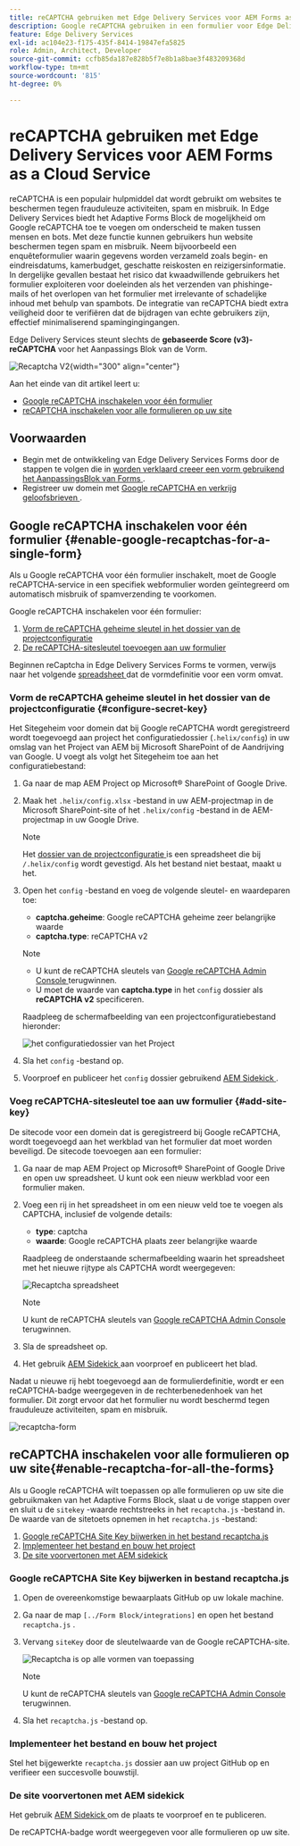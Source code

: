 ```yaml
---
title: reCAPTCHA gebruiken met Edge Delivery Services voor AEM Forms as a Cloud Service
description: Google reCAPTCHA gebruiken in een formulier voor Edge Delivery Services for AEM Forms
feature: Edge Delivery Services
exl-id: ac104e23-f175-435f-8414-19847efa5825
role: Admin, Architect, Developer
source-git-commit: ccfb85da187e828b5f7e8b1a8bae3f483209368d
workflow-type: tm+mt
source-wordcount: '815'
ht-degree: 0%

---
```



# reCAPTCHA gebruiken met Edge Delivery Services voor AEM Forms as a Cloud Service

<!--<span>The **reCAPTCHA** feature is under the pre-release program. To request access to the **reCAPTCHA** feature for Edge Delivery Services for AEM Forms, send an email from your work address to mailto:aem-forms-ea@adobe.com.</span>-->

reCAPTCHA is een populair hulpmiddel dat wordt gebruikt om websites te beschermen tegen frauduleuze activiteiten, spam en misbruik. In Edge Delivery Services biedt het Adaptive Forms Block de mogelijkheid om Google reCAPTCHA toe te voegen om onderscheid te maken tussen mensen en bots. Met deze functie kunnen gebruikers hun website beschermen tegen spam en misbruik.
Neem bijvoorbeeld een enquêteformulier waarin gegevens worden verzameld zoals begin- en eindreisdatums, kamerbudget, geschatte reiskosten en reizigersinformatie. In dergelijke gevallen bestaat het risico dat kwaadwillende gebruikers het formulier exploiteren voor doeleinden als het verzenden van phishinge-mails of het overlopen van het formulier met irrelevante of schadelijke inhoud met behulp van spambots. De integratie van reCAPTCHA biedt extra veiligheid door te verifiëren dat de bijdragen van echte gebruikers zijn, effectief minimaliserend spamingingingangen.

<!-- ![Recaptcha Image](/help/edge/docs/forms/assets/recaptcha-image.png){width="300" align="center"} -->

Edge Delivery Services steunt slechts de **gebaseerde Score (v3)-reCAPTCHA** voor het Aanpassings Blok van de Vorm.

![ Recaptcha V2 ](/help/forms/assets/recaptcha-v2-invisible.png){width="300" align="center"}


Aan het einde van dit artikel leert u:
- [Google reCAPTCHA inschakelen voor één formulier](#enable-google-recaptchas-for-a-single-form)
- [reCAPTCHA inschakelen voor alle formulieren op uw site](#enable-recaptcha-for-all-the-forms)

## Voorwaarden

- Begin met de ontwikkeling van Edge Delivery Services Forms door de stappen te volgen die in [ worden verklaard creeer een vorm gebruikend het AanpassingsBlok van Forms ](/help/edge/docs/forms/create-forms.md).
- Registreer uw domein met [ Google reCAPTCHA en verkrijg geloofsbrieven ](https://www.google.com/recaptcha/admin/create).

## Google reCAPTCHA inschakelen voor één formulier {#enable-google-recaptchas-for-a-single-form}

Als u Google reCAPTCHA voor één formulier inschakelt, moet de Google reCAPTCHA-service in een specifiek webformulier worden geïntegreerd om automatisch misbruik of spamverzending te voorkomen.

Google reCAPTCHA inschakelen voor één formulier:

1. [Vorm de reCAPTCHA geheime sleutel in het dossier van de projectconfiguratie](#configure-secret-key)
1. [De reCAPTCHA-sitesleutel toevoegen aan uw formulier](#add-site-key)

Beginnen reCaptcha in Edge Delivery Services Forms te vormen, verwijs naar het volgende [ spreadsheet ](/help/edge/docs/forms/assets/recaptcha.xlsx) dat de vormdefinitie voor een vorm omvat.

### Vorm de reCAPTCHA geheime sleutel in het dossier van de projectconfiguratie {#configure-secret-key}

Het Sitegeheim voor domein dat bij Google reCAPTCHA wordt geregistreerd wordt toegevoegd aan project het configuratiedossier (`.helix/config`) in uw omslag van het Project van AEM bij Microsoft SharePoint of de Aandrijving van Google. U voegt als volgt het Sitegeheim toe aan het configuratiebestand:

1. Ga naar de map AEM Project op Microsoft® SharePoint of Google Drive.
1. Maak het `.helix/config.xlsx` -bestand in uw AEM-projectmap in de Microsoft SharePoint-site of het `.helix/config` -bestand in de AEM-projectmap in uw Google Drive.

   >[!NOTE]
   >
   > Het [ dossier van de projectconfiguratie ](https://www.aem.live/docs/configuration) is een spreadsheet die bij `/.helix/config` wordt gevestigd. Als het bestand niet bestaat, maakt u het.

1. Open het `config` -bestand en voeg de volgende sleutel- en waardeparen toe:

   - **captcha.geheime**: Google reCAPTCHA geheime zeer belangrijke waarde
   - **captcha.type**: reCAPTCHA v2

   >[!NOTE]
   >
   >  - U kunt de reCAPTCHA sleutels van [ Google reCAPTCHA Admin Console ](https://www.google.com/recaptcha/admin) terugwinnen.
   >  - U moet de waarde van **captcha.type** in het `config` dossier als **reCAPTCHA v2** specificeren.

   Raadpleeg de schermafbeelding van een projectconfiguratiebestand hieronder:

   ![ het configuratiedossier van het Project ](/help/forms/assets/recaptcha-config-file.png)

1. Sla het `config` -bestand op.

1. Voorproef en publiceer het `config` dossier gebruikend [ AEM Sidekick ](https://www.aem.live/developer/tutorial#preview-and-publish-your-content).

### Voeg reCAPTCHA-sitesleutel toe aan uw formulier {#add-site-key}

De sitecode voor een domein dat is geregistreerd bij Google reCAPTCHA, wordt toegevoegd aan het werkblad van het formulier dat moet worden beveiligd. De sitecode toevoegen aan een formulier:

1. Ga naar de map AEM Project op Microsoft® SharePoint of Google Drive en open uw spreadsheet. U kunt ook een nieuw werkblad voor een formulier maken.
1. Voeg een rij in het spreadsheet in om een nieuw veld toe te voegen als CAPTCHA, inclusief de volgende details:
   - **type**: captcha
   - **waarde**: Google reCAPTCHA plaats zeer belangrijke waarde

   Raadpleeg de onderstaande schermafbeelding waarin het spreadsheet met het nieuwe rijtype als CAPTCHA wordt weergegeven:

   ![ Recaptcha spreadsheet ](/help/edge/docs/forms/assets/recaptcha-spreadsheet.png)

   >[!NOTE]
   >
   >  U kunt de reCAPTCHA sleutels van [ Google reCAPTCHA Admin Console ](https://www.google.com/recaptcha/admin) terugwinnen.

1. Sla de spreadsheet op.
1. Het gebruik [ AEM Sidekick ](https://www.aem.live/developer/tutorial#preview-and-publish-your-content) aan voorproef en publiceert het blad.

Nadat u nieuwe rij hebt toegevoegd aan de formulierdefinitie, wordt er een reCAPTCHA-badge weergegeven in de rechterbenedenhoek van het formulier. Dit zorgt ervoor dat het formulier nu wordt beschermd tegen frauduleuze activiteiten, spam en misbruik.

![ recaptcha-form ](/help/edge/docs/forms/assets/recaptcha-form.png)

## reCAPTCHA inschakelen voor alle formulieren op uw site{#enable-recaptcha-for-all-the-forms}

Als u Google reCAPTCHA wilt toepassen op alle formulieren op uw site die gebruikmaken van het Adaptive Forms Block, slaat u de vorige stappen over en sluit u de `sitekey` -waarde rechtstreeks in het `recaptcha.js` -bestand in. De waarde van de sitetoets opnemen in het `recaptcha.js` -bestand:

1. [Google reCAPTCHA Site Key bijwerken in het bestand recaptcha.js](#1-update-google-recaptcha-site-key-in-recaptchajs-file)
1. [Implementeer het bestand en bouw het project](#2-deploy-the-file-and-build-the-project)
1. [De site voorvertonen met AEM sidekick](#3-preview-the-site-using-the-aem-sidekick)

### Google reCAPTCHA Site Key bijwerken in bestand recaptcha.js

1. Open de overeenkomstige bewaarplaats GitHub op uw lokale machine.
1. Ga naar de map `[../Form Block/integrations]` en open het bestand `recaptcha.js` .
1. Vervang `siteKey` door de sleutelwaarde van de Google reCAPTCHA-site.

   ![ Recaptcha is op alle vormen van toepassing ](/help/forms/assets/recaptcha-apply-to-all-forms.png)

   >[!NOTE]
   >
   >  U kunt de reCAPTCHA sleutels van [ Google reCAPTCHA Admin Console ](https://www.google.com/recaptcha/admin) terugwinnen.

1. Sla het `recaptcha.js` -bestand op.

### Implementeer het bestand en bouw het project

Stel het bijgewerkte `recaptcha.js` dossier aan uw project GitHub op en verifieer een succesvolle bouwstijl.

### De site voorvertonen met AEM sidekick

Het gebruik [ AEM Sidekick ](https://www.aem.live/developer/tutorial#preview-and-publish-your-content) om de plaats te voorproef en te publiceren.

De reCAPTCHA-badge wordt weergegeven voor alle formulieren op uw site.

